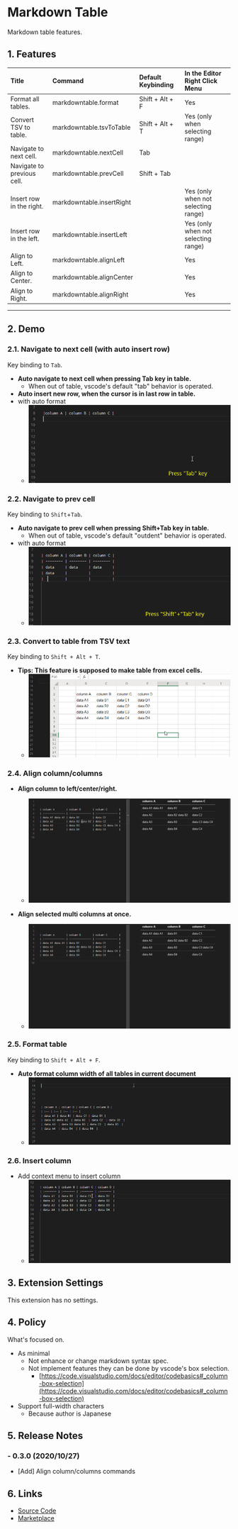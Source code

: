 # Markdown Table

Markdown table features.

## 1. Features

| Title                      | Command                   | Default Keybinding | In the Editor Right Click Menu      |
| :------------------------- | :------------------------ | :----------------- | :---------------------------------- |
| Format all tables.         | markdowntable.format      | Shift + Alt + F    | Yes                                 |
| Convert TSV to table.      | markdowntable.tsvToTable  | Shift + Alt + T    | Yes (only when selecting range)     |
| Navigate to next cell.     | markdowntable.nextCell    | Tab                |                                     |
| Navigate to previous cell. | markdowntable.prevCell    | Shift + Tab        |                                     |
| Insert row in the right.   | markdowntable.insertRight |                    | Yes (only when not selecting range) |
| Insert row in the left.    | markdowntable.insertLeft  |                    | Yes (only when not selecting range) |
| Align to Left.             | markdowntable.alignLeft   |                    | Yes                                 |
| Align to Center.           | markdowntable.alignCenter |                    | Yes                                 |
| Align to Right.            | markdowntable.alignRight  |                    | Yes                                 |

---

## 2. Demo

### 2.1. Navigate to next cell (with auto insert row)

Key binding to `Tab`.

- **Auto navigate to next cell when pressing Tab key in table.**
    - When out of table, vscode's default "tab" behavior is operated.
- **Auto insert new row, when the cursor is in last row in table.**
- with auto format
    - ![navigate](images/navigate_next_cell.gif)

### 2.2. Navigate to prev cell

Key binding to `Shift`+`Tab`.

- **Auto navigate to prev cell when pressing Shift+Tab key in table.**
    - When out of table, vscode's default "outdent" behavior is operated.
- with auto format
    - ![navigate_prev](images/navigate_prev_cell.gif)

### 2.3. Convert to table from TSV text

Key binding to `Shift + Alt + T`.

- **Tips: This feature is supposed to make table from excel cells.**
    - ![convert](images/table_from_excel.gif)

### 2.4. Align column/columns

- **Align column to left/center/right.**
    - ![align](images/align_column.gif)

- **Align selected multi columns at once.**
    - ![align](images/align_columns_at_once.gif)

### 2.5. Format table

Key binding to `Shift + Alt + F`.

- **Auto format column width of all tables in current document**
    - ![formattable](images/format_table.gif)

### 2.6. Insert column

- Add context menu to insert column
    - ![insert](images/insert.gif)

## 3. Extension Settings

This extension has no settings.

## 4. Policy

What's focused on.

- As minimal
    - Not enhance or change markdown syntax spec.
    - Not implement features they can be done by vscode's box selection.
        - [https://code.visualstudio.com/docs/editor/codebasics#_column-box-selection](https://code.visualstudio.com/docs/editor/codebasics#_column-box-selection)
- Support full-width characters
    - Because author is Japanese

## 5. Release Notes

### - 0.3.0 (2020/10/27)

- [Add] Align column/columns commands

## 6. Links

- [Source Code](https://github.com/takumisoft68/vscode-markdown-table)
- [Marketplace](https://marketplace.visualstudio.com/items?itemName=TakumiI.markdowntable)
